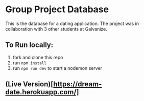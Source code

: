 # Group Project Database

This is the database for a dating application.
The project was in collaboration with 3 other students at Galvanize.

## To Run locally:

1. fork and clone this repo
2. run `npm install`
3. run `npm run dev` to start a nodemon server

## (Live Version)[https://dream-date.herokuapp.com/]
